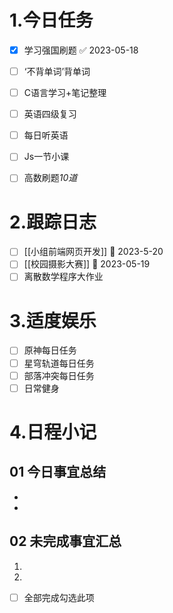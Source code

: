# 1.今日任务

- [x] 学习强国刷题 ✅ 2023-05-18
- [ ] ‘不背单词’背单词
- [ ] C语言学习+笔记整理 
- [ ] 英语四级复习
- [ ] 每日听英语
- [ ] Js一节小课
- [ ] 高数刷题*10道*


# 2.跟踪日志

- [ ] [[小组前端网页开发]] 📅 2023-5-20
- [ ] [[校园摄影大赛]] 📅 2023-05-19
- [ ] 离散数学程序大作业

# 3.适度娱乐

- [ ] 原神每日任务
- [ ] 星穹轨道每日任务
- [ ] 部落冲突每日任务
- [ ] 日常健身

# 4.日程小记

## 01 今日事宜总结

- 
- 

## 02 未完成事宜汇总

1. 
2. 

- [ ] 全部完成勾选此项



